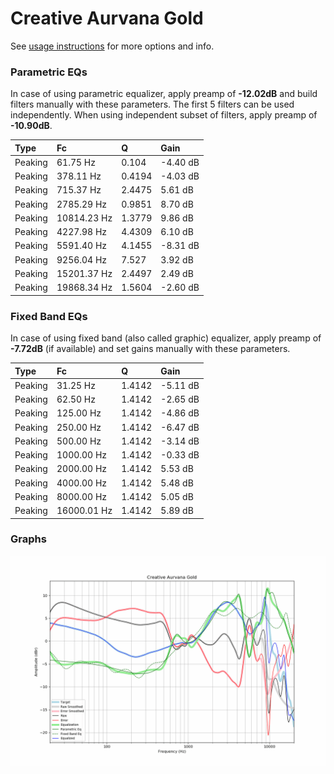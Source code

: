# Creative Aurvana Gold
See [usage instructions](https://github.com/jaakkopasanen/AutoEq#usage) for more options and info.

### Parametric EQs
In case of using parametric equalizer, apply preamp of **-12.02dB** and build filters manually
with these parameters. The first 5 filters can be used independently.
When using independent subset of filters, apply preamp of **-10.90dB**.

| Type    | Fc          |      Q | Gain     |
|:--------|:------------|:-------|:---------|
| Peaking | 61.75 Hz    | 0.104  | -4.40 dB |
| Peaking | 378.11 Hz   | 0.4194 | -4.03 dB |
| Peaking | 715.37 Hz   | 2.4475 | 5.61 dB  |
| Peaking | 2785.29 Hz  | 0.9851 | 8.70 dB  |
| Peaking | 10814.23 Hz | 1.3779 | 9.86 dB  |
| Peaking | 4227.98 Hz  | 4.4309 | 6.10 dB  |
| Peaking | 5591.40 Hz  | 4.1455 | -8.31 dB |
| Peaking | 9256.04 Hz  | 7.527  | 3.92 dB  |
| Peaking | 15201.37 Hz | 2.4497 | 2.49 dB  |
| Peaking | 19868.34 Hz | 1.5604 | -2.60 dB |

### Fixed Band EQs
In case of using fixed band (also called graphic) equalizer, apply preamp of **-7.72dB**
(if available) and set gains manually with these parameters.

| Type    | Fc          |      Q | Gain     |
|:--------|:------------|:-------|:---------|
| Peaking | 31.25 Hz    | 1.4142 | -5.11 dB |
| Peaking | 62.50 Hz    | 1.4142 | -2.65 dB |
| Peaking | 125.00 Hz   | 1.4142 | -4.86 dB |
| Peaking | 250.00 Hz   | 1.4142 | -6.47 dB |
| Peaking | 500.00 Hz   | 1.4142 | -3.14 dB |
| Peaking | 1000.00 Hz  | 1.4142 | -0.33 dB |
| Peaking | 2000.00 Hz  | 1.4142 | 5.53 dB  |
| Peaking | 4000.00 Hz  | 1.4142 | 5.48 dB  |
| Peaking | 8000.00 Hz  | 1.4142 | 5.05 dB  |
| Peaking | 16000.01 Hz | 1.4142 | 5.89 dB  |

### Graphs
![](./Creative%20Aurvana%20Gold.png)
